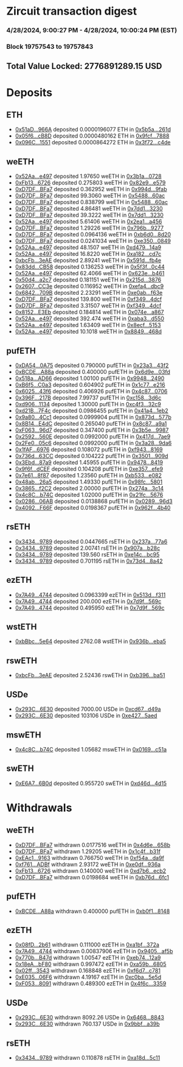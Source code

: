 # Zircuit transaction digest
### 4/28/2024, 9:00:27 PM - 4/28/2024, 10:00:24 PM (EST)
### Block 19757543 to 19757843

## Total Value Locked: 2776891289.15 USD

# Deposits
## ETH
- [0x51aD...966A](https://etherscan.io/address/0x51aDC278a38881780549Af91F2E60A1a5Ab9966A) deposited 0.0000196077 ETH in [0x5b5a...261d](https://etherscan.io/tx/0x51aDC278a38881780549Af91F2E60A1a5Ab9966A)
- [0x05f6...cB8D](https://etherscan.io/address/0x05f6167CBBDBD408288d66eE29F57EF8D0abcB8D) deposited 0.0000480162 ETH in [0x9fcf...7888](https://etherscan.io/tx/0x05f6167CBBDBD408288d66eE29F57EF8D0abcB8D)
- [0x096C...1551](https://etherscan.io/address/0x096C7E2419595c377049709D8F29d36CB2221551) deposited 0.0000864272 ETH in [0x3f72...c4de](https://etherscan.io/tx/0x096C7E2419595c377049709D8F29d36CB2221551)
## weETH
- [0x52Aa...e497](https://etherscan.io/address/0x52Aa899454998Be5b000Ad077a46Bbe360F4e497) deposited 1.97650 weETH in [0x3b1a...0728](https://etherscan.io/tx/0x52Aa899454998Be5b000Ad077a46Bbe360F4e497)
- [0xFb13...6726](https://etherscan.io/address/0xFb1395da1e9832fF80aE136BA656C907e8B66726) deposited 0.275803 weETH in [0x82e9...e579](https://etherscan.io/tx/0xFb1395da1e9832fF80aE136BA656C907e8B66726)
- [0xD7DF...BFa7](https://etherscan.io/address/0xD7DF7E085214743530afF339aFC420c7c720BFa7) deposited 0.362952 weETH in [0x994d...9fab](https://etherscan.io/tx/0xD7DF7E085214743530afF339aFC420c7c720BFa7)
- [0xD7DF...BFa7](https://etherscan.io/address/0xD7DF7E085214743530afF339aFC420c7c720BFa7) deposited 99.3060 weETH in [0x5488...60ac](https://etherscan.io/tx/0xD7DF7E085214743530afF339aFC420c7c720BFa7)
- [0xD7DF...BFa7](https://etherscan.io/address/0xD7DF7E085214743530afF339aFC420c7c720BFa7) deposited 0.838799 weETH in [0x5488...60ac](https://etherscan.io/tx/0xD7DF7E085214743530afF339aFC420c7c720BFa7)
- [0xD7DF...BFa7](https://etherscan.io/address/0xD7DF7E085214743530afF339aFC420c7c720BFa7) deposited 4.86481 weETH in [0x7dd1...3230](https://etherscan.io/tx/0xD7DF7E085214743530afF339aFC420c7c720BFa7)
- [0xD7DF...BFa7](https://etherscan.io/address/0xD7DF7E085214743530afF339aFC420c7c720BFa7) deposited 39.3222 weETH in [0x7dd1...3230](https://etherscan.io/tx/0xD7DF7E085214743530afF339aFC420c7c720BFa7)
- [0x52Aa...e497](https://etherscan.io/address/0x52Aa899454998Be5b000Ad077a46Bbe360F4e497) deposited 5.61406 weETH in [0x2ea1...a456](https://etherscan.io/tx/0x52Aa899454998Be5b000Ad077a46Bbe360F4e497)
- [0xD7DF...BFa7](https://etherscan.io/address/0xD7DF7E085214743530afF339aFC420c7c720BFa7) deposited 1.29226 weETH in [0x796b...9277](https://etherscan.io/tx/0xD7DF7E085214743530afF339aFC420c7c720BFa7)
- [0xD7DF...BFa7](https://etherscan.io/address/0xD7DF7E085214743530afF339aFC420c7c720BFa7) deposited 0.0964136 weETH in [0xb6d0...8d20](https://etherscan.io/tx/0xD7DF7E085214743530afF339aFC420c7c720BFa7)
- [0xD7DF...BFa7](https://etherscan.io/address/0xD7DF7E085214743530afF339aFC420c7c720BFa7) deposited 0.0241034 weETH in [0xe350...0849](https://etherscan.io/tx/0xD7DF7E085214743530afF339aFC420c7c720BFa7)
- [0x52Aa...e497](https://etherscan.io/address/0x52Aa899454998Be5b000Ad077a46Bbe360F4e497) deposited 48.1507 weETH in [0xd479...14a9](https://etherscan.io/tx/0x52Aa899454998Be5b000Ad077a46Bbe360F4e497)
- [0x52Aa...e497](https://etherscan.io/address/0x52Aa899454998Be5b000Ad077a46Bbe360F4e497) deposited 16.8220 weETH in [0xa182...cd7c](https://etherscan.io/tx/0x52Aa899454998Be5b000Ad077a46Bbe360F4e497)
- [0xbcFb...3eAE](https://etherscan.io/address/0xbcFb8bF3818FC956Ba242e726afE7Be16EFB3eAE) deposited 2.89241 weETH in [0x591d...fb4e](https://etherscan.io/tx/0xbcFb8bF3818FC956Ba242e726afE7Be16EFB3eAE)
- [0x83dd...CB58](https://etherscan.io/address/0x83ddFed8e058204A099Da2648E613Ac05C46CB58) deposited 0.136253 weETH in [0x5f3f...0c44](https://etherscan.io/tx/0x83ddFed8e058204A099Da2648E613Ac05C46CB58)
- [0x52Aa...e497](https://etherscan.io/address/0x52Aa899454998Be5b000Ad077a46Bbe360F4e497) deposited 62.4066 weETH in [0x623e...b461](https://etherscan.io/tx/0x52Aa899454998Be5b000Ad077a46Bbe360F4e497)
- [0x50d4...a2c7](https://etherscan.io/address/0x50d4B158B30bd1e98527cA805713e9b38303a2c7) deposited 0.181151 weETH in [0x215d...3876](https://etherscan.io/tx/0x50d4B158B30bd1e98527cA805713e9b38303a2c7)
- [0x2607...CC3e](https://etherscan.io/address/0x26072588b1D479717c02BC390cf2bEac4471CC3e) deposited 0.116952 weETH in [0xefa4...dbc9](https://etherscan.io/tx/0x26072588b1D479717c02BC390cf2bEac4471CC3e)
- [0x6842...709B](https://etherscan.io/address/0x68426b792D336fbcc8a4F31608b4b9EF6133709B) deposited 2.23291 weETH in [0xe0ab...f63e](https://etherscan.io/tx/0x68426b792D336fbcc8a4F31608b4b9EF6133709B)
- [0xD7DF...BFa7](https://etherscan.io/address/0xD7DF7E085214743530afF339aFC420c7c720BFa7) deposited 139.800 weETH in [0xf349...4dcf](https://etherscan.io/tx/0xD7DF7E085214743530afF339aFC420c7c720BFa7)
- [0xD7DF...BFa7](https://etherscan.io/address/0xD7DF7E085214743530afF339aFC420c7c720BFa7) deposited 3.31507 weETH in [0xf349...4dcf](https://etherscan.io/tx/0xD7DF7E085214743530afF339aFC420c7c720BFa7)
- [0x8152...E3Eb](https://etherscan.io/address/0x8152e35F8EB9575DB12E4b067c5dd5FE250fE3Eb) deposited 0.184814 weETH in [0x074e...a867](https://etherscan.io/tx/0x8152e35F8EB9575DB12E4b067c5dd5FE250fE3Eb)
- [0x52Aa...e497](https://etherscan.io/address/0x52Aa899454998Be5b000Ad077a46Bbe360F4e497) deposited 392.474 weETH in [0xaba3...d550](https://etherscan.io/tx/0x52Aa899454998Be5b000Ad077a46Bbe360F4e497)
- [0x52Aa...e497](https://etherscan.io/address/0x52Aa899454998Be5b000Ad077a46Bbe360F4e497) deposited 1.63409 weETH in [0x8ecf...5153](https://etherscan.io/tx/0x52Aa899454998Be5b000Ad077a46Bbe360F4e497)
- [0x52Aa...e497](https://etherscan.io/address/0x52Aa899454998Be5b000Ad077a46Bbe360F4e497) deposited 10.1018 weETH in [0x8849...468d](https://etherscan.io/tx/0x52Aa899454998Be5b000Ad077a46Bbe360F4e497)
## pufETH
- [0xDA54...0A75](https://etherscan.io/address/0xDA541759d4729A8A484cBD2f76E832fA57910A75) deposited 0.790000 pufETH in [0x23a3...43f2](https://etherscan.io/tx/0xDA541759d4729A8A484cBD2f76E832fA57910A75)
- [0xBCDE...A88a](https://etherscan.io/address/0xBCDEaAFCc015B5194A221cCf3843FFa1b049A88a) deposited 0.400000 pufETH in [0x6d9e...03fd](https://etherscan.io/tx/0xBCDEaAFCc015B5194A221cCf3843FFa1b049A88a)
- [0x518a...AD66](https://etherscan.io/address/0x518a2Dd92ec3cae2164b1553d5C982A974e7AD66) deposited 1.00100 pufETH in [0x9948...2490](https://etherscan.io/tx/0x518a2Dd92ec3cae2164b1553d5C982A974e7AD66)
- [0xB6f5...C0a3](https://etherscan.io/address/0xB6f52520235FDA99D8C7387Ac35E6956F5c4C0a3) deposited 0.604902 pufETH in [0x1c77...e216](https://etherscan.io/tx/0xB6f52520235FDA99D8C7387Ac35E6956F5c4C0a3)
- [0x6025...43f6](https://etherscan.io/address/0x6025Df6E040912be9244720d99b5B4aDE23043f6) deposited 0.406926 pufETH in [0x4c87...0706](https://etherscan.io/tx/0x6025Df6E040912be9244720d99b5B4aDE23043f6)
- [0x396F...217B](https://etherscan.io/address/0x396F0e55fA33513441d556f84a6eA5c6Fd7d217B) deposited 7.99737 pufETH in [0xc158...3d6c](https://etherscan.io/tx/0x396F0e55fA33513441d556f84a6eA5c6Fd7d217B)
- [0xd906...1134](https://etherscan.io/address/0xd906f1E5ddE4b3D3Fe6F597c44aa26Df941C1134) deposited 1.30000 pufETH in [0xc4f3...32c9](https://etherscan.io/tx/0xd906f1E5ddE4b3D3Fe6F597c44aa26Df941C1134)
- [0xd21B...7F4c](https://etherscan.io/address/0xd21B88222c67a12C37677D3e616bfA31601c7F4c) deposited 0.0986455 pufETH in [0x41a4...1eb2](https://etherscan.io/tx/0xd21B88222c67a12C37677D3e616bfA31601c7F4c)
- [0x9a80...4Cc1](https://etherscan.io/address/0x9a80A4C460984b932714114D3B7ddA1A61924Cc1) deposited 0.0999904 pufETH in [0x873d...577b](https://etherscan.io/tx/0x9a80A4C460984b932714114D3B7ddA1A61924Cc1)
- [0x8B14...E4dC](https://etherscan.io/address/0x8B147C4dB4e2616C0bAcfb29F5C61589BC0dE4dC) deposited 0.265040 pufETH in [0x8c87...a9a1](https://etherscan.io/tx/0x8B147C4dB4e2616C0bAcfb29F5C61589BC0dE4dC)
- [0xF063...96d7](https://etherscan.io/address/0xF063b869eD7e452149E8C0f2d99eBBf552cB96d7) deposited 0.347400 pufETH in [0x3b5e...9987](https://etherscan.io/tx/0xF063b869eD7e452149E8C0f2d99eBBf552cB96d7)
- [0x2592...560E](https://etherscan.io/address/0x25927F669f91063F12cb6a708d3A2b15829b560E) deposited 0.0992000 pufETH in [0x417d...7ae9](https://etherscan.io/tx/0x25927F669f91063F12cb6a708d3A2b15829b560E)
- [0x2Fe0...05c6](https://etherscan.io/address/0x2Fe0eBAa6B49a976BC2F82aBA66aD7d1F05F05c6) deposited 0.0992000 pufETH in [0x3a28...9da6](https://etherscan.io/tx/0x2Fe0eBAa6B49a976BC2F82aBA66aD7d1F05F05c6)
- [0x1fAF...6976](https://etherscan.io/address/0x1fAF3133c7112165862F500e4a7F1419968D6976) deposited 0.108072 pufETH in [0xf943...8169](https://etherscan.io/tx/0x1fAF3133c7112165862F500e4a7F1419968D6976)
- [0x736d...63CC](https://etherscan.io/address/0x736d9EcdA954a4490bCD9Af54A8Dc0381fc563CC) deposited 0.104222 pufETH in [0x3501...909d](https://etherscan.io/tx/0x736d9EcdA954a4490bCD9Af54A8Dc0381fc563CC)
- [0x3Ebd...87a9](https://etherscan.io/address/0x3Ebdd17a924266fA874780B8D94BDb7caF8b87a9) deposited 1.45955 pufETH in [0x9478...8419](https://etherscan.io/tx/0x3Ebdd17a924266fA874780B8D94BDb7caF8b87a9)
- [0x9f6f...dCEF](https://etherscan.io/address/0x9f6f10Fdb1e428F90B8bB1e44bDE988a66CCdCEF) deposited 0.104208 pufETH in [0xe357...efe9](https://etherscan.io/tx/0x9f6f10Fdb1e428F90B8bB1e44bDE988a66CCdCEF)
- [0x7e61...8f87](https://etherscan.io/address/0x7e614534E4DFB8e3e1155ebF8Cd9228a95b58f87) deposited 1.23560 pufETH in [0xb533...e082](https://etherscan.io/tx/0x7e614534E4DFB8e3e1155ebF8Cd9228a95b58f87)
- [0x48ab...26a5](https://etherscan.io/address/0x48ab1C8ca3657ad25e06DE54c16B5A7B8F7526a5) deposited 1.49330 pufETH in [0x98fc...5801](https://etherscan.io/tx/0x48ab1C8ca3657ad25e06DE54c16B5A7B8F7526a5)
- [0x3865...f2C2](https://etherscan.io/address/0x386519071439fbeE543569D55abac6053D25f2C2) deposited 2.00000 pufETH in [0x274a...3c14](https://etherscan.io/tx/0x386519071439fbeE543569D55abac6053D25f2C2)
- [0x4c8C...b74C](https://etherscan.io/address/0x4c8C3Ca4B128787E0799f84580a939bb2558b74C) deposited 1.02000 pufETH in [0x21fc...5676](https://etherscan.io/tx/0x4c8C3Ca4B128787E0799f84580a939bb2558b74C)
- [0x0286...06AB](https://etherscan.io/address/0x02861A45Ed324059a8B1D8722ba05234BBd506AB) deposited 0.0138868 pufETH in [0x0289...96d3](https://etherscan.io/tx/0x02861A45Ed324059a8B1D8722ba05234BBd506AB)
- [0x4092...F66F](https://etherscan.io/address/0x4092CC89cD8a61Eb8F845B71eBA9E9A2AeE7F66F) deposited 0.0198367 pufETH in [0x962f...4b40](https://etherscan.io/tx/0x4092CC89cD8a61Eb8F845B71eBA9E9A2AeE7F66F)
## rsETH
- [0x3434...9789](https://etherscan.io/address/0x34349c5569e7B846c3558961552D2202760A9789) deposited 0.0447665 rsETH in [0x237a...77a6](https://etherscan.io/tx/0x34349c5569e7B846c3558961552D2202760A9789)
- [0x3434...9789](https://etherscan.io/address/0x34349c5569e7B846c3558961552D2202760A9789) deposited 2.00741 rsETH in [0x907a...b28c](https://etherscan.io/tx/0x34349c5569e7B846c3558961552D2202760A9789)
- [0x3434...9789](https://etherscan.io/address/0x34349c5569e7B846c3558961552D2202760A9789) deposited 139.560 rsETH in [0xe14c...bc95](https://etherscan.io/tx/0x34349c5569e7B846c3558961552D2202760A9789)
- [0x3434...9789](https://etherscan.io/address/0x34349c5569e7B846c3558961552D2202760A9789) deposited 0.701195 rsETH in [0x73d4...8a42](https://etherscan.io/tx/0x34349c5569e7B846c3558961552D2202760A9789)
## ezETH
- [0x7A49...4744](https://etherscan.io/address/0x7A493Be5c2ce014cD049Bf178a1ac0Db1B434744) deposited 0.0963399 ezETH in [0x513d...f311](https://etherscan.io/tx/0x7A493Be5c2ce014cD049Bf178a1ac0Db1B434744)
- [0x7A49...4744](https://etherscan.io/address/0x7A493Be5c2ce014cD049Bf178a1ac0Db1B434744) deposited 200.000 ezETH in [0x7d9f...569c](https://etherscan.io/tx/0x7A493Be5c2ce014cD049Bf178a1ac0Db1B434744)
- [0x7A49...4744](https://etherscan.io/address/0x7A493Be5c2ce014cD049Bf178a1ac0Db1B434744) deposited 0.495950 ezETH in [0x7d9f...569c](https://etherscan.io/tx/0x7A493Be5c2ce014cD049Bf178a1ac0Db1B434744)
## wstETH
- [0xbBbc...5e64](https://etherscan.io/address/0xbBbc35dFAC3A00a03A8Fde3540eCA4f0e15C5e64) deposited 2762.08 wstETH in [0x936b...eba5](https://etherscan.io/tx/0xbBbc35dFAC3A00a03A8Fde3540eCA4f0e15C5e64)
## rswETH
- [0xbcFb...3eAE](https://etherscan.io/address/0xbcFb8bF3818FC956Ba242e726afE7Be16EFB3eAE) deposited 2.52436 rswETH in [0xb396...ba51](https://etherscan.io/tx/0xbcFb8bF3818FC956Ba242e726afE7Be16EFB3eAE)
## USDe
- [0x293C...6E30](https://etherscan.io/address/0x293C6937D8D82e05B01335F7B33FBA0c8e256E30) deposited 7000.00 USDe in [0xcd67...d49a](https://etherscan.io/tx/0x293C6937D8D82e05B01335F7B33FBA0c8e256E30)
- [0x293C...6E30](https://etherscan.io/address/0x293C6937D8D82e05B01335F7B33FBA0c8e256E30) deposited 103106 USDe in [0xe427...5aed](https://etherscan.io/tx/0x293C6937D8D82e05B01335F7B33FBA0c8e256E30)
## mswETH
- [0x4c8C...b74C](https://etherscan.io/address/0x4c8C3Ca4B128787E0799f84580a939bb2558b74C) deposited 1.05682 mswETH in [0x0169...c51a](https://etherscan.io/tx/0x4c8C3Ca4B128787E0799f84580a939bb2558b74C)
## swETH
- [0xE6A7...6B0d](https://etherscan.io/address/0xE6A78Da93D07d4c05ab4e49B24B7B336C73F6B0d) deposited 0.955720 swETH in [0xd46d...4d15](https://etherscan.io/tx/0xE6A78Da93D07d4c05ab4e49B24B7B336C73F6B0d)
# Withdrawals
## weETH
- [0xD7DF...BFa7](https://etherscan.io/address/0xD7DF7E085214743530afF339aFC420c7c720BFa7) withdrawn 0.0177516 weETH in [0x4d6e...658b](https://etherscan.io/tx/0xD7DF7E085214743530afF339aFC420c7c720BFa7)
- [0xD7DF...BFa7](https://etherscan.io/address/0xD7DF7E085214743530afF339aFC420c7c720BFa7) withdrawn 1.29205 weETH in [0x1c4f...b31f](https://etherscan.io/tx/0xD7DF7E085214743530afF339aFC420c7c720BFa7)
- [0xEAc1...9163](https://etherscan.io/address/0xEAc16259f17a972e318380b041632A211FbC9163) withdrawn 0.766750 weETH in [0xf54a...da9f](https://etherscan.io/tx/0xEAc16259f17a972e318380b041632A211FbC9163)
- [0xf761...ADBf](https://etherscan.io/address/0xf761A551b842c21b6E90A52274Ead75e41cBADBf) withdrawn 2.93172 weETH in [0xe0df...936a](https://etherscan.io/tx/0xf761A551b842c21b6E90A52274Ead75e41cBADBf)
- [0xFb13...6726](https://etherscan.io/address/0xFb1395da1e9832fF80aE136BA656C907e8B66726) withdrawn 0.140000 weETH in [0xd7b6...ecb2](https://etherscan.io/tx/0xFb1395da1e9832fF80aE136BA656C907e8B66726)
- [0xD7DF...BFa7](https://etherscan.io/address/0xD7DF7E085214743530afF339aFC420c7c720BFa7) withdrawn 0.0198684 weETH in [0xb76d...6fc1](https://etherscan.io/tx/0xD7DF7E085214743530afF339aFC420c7c720BFa7)
## pufETH
- [0xBCDE...A88a](https://etherscan.io/address/0xBCDEaAFCc015B5194A221cCf3843FFa1b049A88a) withdrawn 0.400000 pufETH in [0xb0f1...8148](https://etherscan.io/tx/0xBCDEaAFCc015B5194A221cCf3843FFa1b049A88a)
## ezETH
- [0x08fD...2b61](https://etherscan.io/address/0x08fD406840A6215EF9027701c923cF17240a2b61) withdrawn 0.111000 ezETH in [0xa1bf...372a](https://etherscan.io/tx/0x08fD406840A6215EF9027701c923cF17240a2b61)
- [0x7A49...4744](https://etherscan.io/address/0x7A493Be5c2ce014cD049Bf178a1ac0Db1B434744) withdrawn 0.00837906 ezETH in [0x9405...af5b](https://etherscan.io/tx/0x7A493Be5c2ce014cD049Bf178a1ac0Db1B434744)
- [0x770b...B47d](https://etherscan.io/address/0x770b10C1330F617c6FD43A2d9e0ab65519a3B47d) withdrawn 1.00547 ezETH in [0xeb74...12a9](https://etherscan.io/tx/0x770b10C1330F617c6FD43A2d9e0ab65519a3B47d)
- [0x18eA...bF80](https://etherscan.io/address/0x18eA8d0afD1D46489ed74cb52Fc20D68FC70bF80) withdrawn 0.997472 ezETH in [0xa59b...6805](https://etherscan.io/tx/0x18eA8d0afD1D46489ed74cb52Fc20D68FC70bF80)
- [0x02ff...3543](https://etherscan.io/address/0x02ff602cdd0B632463313979985C472895bA3543) withdrawn 0.168848 ezETH in [0xf6d7...c781](https://etherscan.io/tx/0x02ff602cdd0B632463313979985C472895bA3543)
- [0xE035...06F6](https://etherscan.io/address/0xE0352Dbcc442820f0FAD9506C77E6a669BaF06F6) withdrawn 4.19167 ezETH in [0xc0ba...5e5d](https://etherscan.io/tx/0xE0352Dbcc442820f0FAD9506C77E6a669BaF06F6)
- [0xF053...8091](https://etherscan.io/address/0xF0535cb8355AbeF605BB8CBd7252905539088091) withdrawn 0.489300 ezETH in [0x4f6c...3359](https://etherscan.io/tx/0xF0535cb8355AbeF605BB8CBd7252905539088091)
## USDe
- [0x293C...6E30](https://etherscan.io/address/0x293C6937D8D82e05B01335F7B33FBA0c8e256E30) withdrawn 8092.26 USDe in [0x6468...8843](https://etherscan.io/tx/0x293C6937D8D82e05B01335F7B33FBA0c8e256E30)
- [0x293C...6E30](https://etherscan.io/address/0x293C6937D8D82e05B01335F7B33FBA0c8e256E30) withdrawn 760.137 USDe in [0x9bbf...a39b](https://etherscan.io/tx/0x293C6937D8D82e05B01335F7B33FBA0c8e256E30)
## rsETH
- [0x3434...9789](https://etherscan.io/address/0x34349c5569e7B846c3558961552D2202760A9789) withdrawn 0.110878 rsETH in [0xa18d...5c11](https://etherscan.io/tx/0x34349c5569e7B846c3558961552D2202760A9789)
